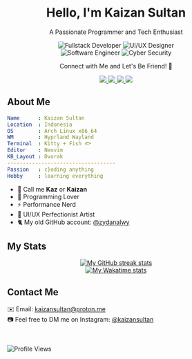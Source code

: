 <div align="center">

# Hello, I'm Kaizan Sultan

A Passionate Programmer and Tech Enthusiast

![Fullstack Developer](https://img.shields.io/badge/Fullstack-Developer-%23333B4C?style=for-the-badge&logo=neovim&logoColor=white)
![UI/UX Designer](https://img.shields.io/badge/UI%2FUX-Designer-%23333B4C?style=for-the-badge&logo=figma&logoColor=white)  
![Software Engineer](https://img.shields.io/badge/Software-Engineer-%23333B4C?style=for-the-badge&logo=gtk&logoColor=white)
![Cyber Security](https://img.shields.io/badge/Cyber-Security-%23333B4C?style=for-the-badge&logo=caddy&logoColor=white)

Connect with Me and Let's Be Friend! 🤝

<a href="https://linktr.ee/kaizansultan" target="blank">
    <img src="https://img.shields.io/badge/LinkTree-%23181818?logo=linktree&style=for-the-badge"/>
</a>
<a href="https://instagram.com/kaizansultan" target="blank">
    <img src="https://img.shields.io/badge/Instagram-%23181818?logo=instagram&style=for-the-badge"/>
</a>
<a href="https://tiktok.com/@kaizansultan" target="blank">
    <img src="https://img.shields.io/badge/TikTok-%23181818?logo=tiktok&style=for-the-badge"/>
</a>
<a href="https://x.com/kaizansultan" target="blank">
    <img src="https://img.shields.io/badge/Twitter-%23181818?logo=X&style=for-the-badge"/>
</a>

</div>

## About Me

```yaml
Name      : Kaizan Sultan
Location  : Indonesia
OS        : Arch Linux x86_64
WM        : Hyprland Wayland
Terminal  : Kitty + Fish 🐟
Editor    : Neovim
KB_Layout : Dvorak
-----------------------------------
Passion   : c}oding anything
Hobby     : learning everything
```

-   👋 Call me **Kaz** or **Kaizan**
-   🧡 Programming Lover
-   ⚡ Performance Nerd
-   🎨 UI/UX Perfectionist Artist
-   🐈️ My old GitHub account: [@zydanalwy](https://github.com/zydanalwy)

## My Stats

<!-- Streak Stats -->
<div align="center">
  <a href="https://github.com/kaizansultan">
    <img
       src="https://github-readme-streak-stats-phi-opal.vercel.app/?user=kaizansultan&background=0d1117&currStreakNum=ffffff&sideNums=ffffff&currStreakLabel=ffffff&sideLabels=ffffff&dates=ffffff&fire=2d77dc&ring=2d77dc&locale=en&type=svg&hide_border=true"
       alt="My GitHub streak stats"
     />
  </a>
</div>

<!-- WakaTime stats (Dark mode) -->
<div align="center">
  <a href="https://github.com/kaizansultan">
    <img
        src="https://github-readme-stats-steel-omega.vercel.app/api/wakatime?username=kaizansultan&layout=compact&icon_color=2d77dc&title_color=2d77dc&text_color=ffffff&bg_color=0d1117&hide_border=true&custom_title=WakaTime%20Stats%20%28Since%20Jan%201%202025%29"
        alt="My Wakatime stats"
      />
  </a>
</div>

## Contact Me

✉️ Email: [kaizansultan@proton.me](mailto:kaizansultan@proton.me)  
📷️ Feel free to DM me on Instagram: [@kaizansultan](https://instagram.com/kaizansultan)

<br />

![Profile Views](https://komarev.com/ghpvc/?username=kaizansultan&color=blue&style=flat)

